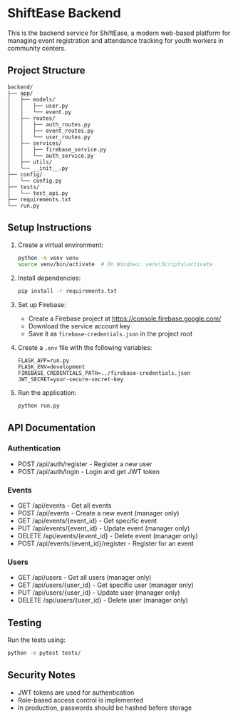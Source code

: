 # ShiftEase Backend

This is the backend service for ShiftEase, a modern web-based platform for managing event registration and attendance tracking for youth workers in community centers.

## Project Structure

```
backend/
├── app/
│   ├── models/
│   │   ├── user.py
│   │   └── event.py
│   ├── routes/
│   │   ├── auth_routes.py
│   │   ├── event_routes.py
│   │   └── user_routes.py
│   ├── services/
│   │   ├── firebase_service.py
│   │   └── auth_service.py
│   ├── utils/
│   └── __init__.py
├── config/
│   └── config.py
├── tests/
│   └── test_api.py
├── requirements.txt
└── run.py
```

## Setup Instructions

1. Create a virtual environment:
   ```bash
   python -m venv venv
   source venv/bin/activate  # On Windows: venv\Scripts\activate
   ```

2. Install dependencies:
   ```bash
   pip install -r requirements.txt
   ```

3. Set up Firebase:
   - Create a Firebase project at https://console.firebase.google.com/
   - Download the service account key
   - Save it as `firebase-credentials.json` in the project root

4. Create a `.env` file with the following variables:
   ```
   FLASK_APP=run.py
   FLASK_ENV=development
   FIREBASE_CREDENTIALS_PATH=../firebase-credentials.json
   JWT_SECRET=your-secure-secret-key
   ```

5. Run the application:
   ```bash
   python run.py
   ```

## API Documentation

### Authentication
- POST /api/auth/register - Register a new user
- POST /api/auth/login - Login and get JWT token

### Events
- GET /api/events - Get all events
- POST /api/events - Create a new event (manager only)
- GET /api/events/{event_id} - Get specific event
- PUT /api/events/{event_id} - Update event (manager only)
- DELETE /api/events/{event_id} - Delete event (manager only)
- POST /api/events/{event_id}/register - Register for an event

### Users
- GET /api/users - Get all users (manager only)
- GET /api/users/{user_id} - Get specific user (manager only)
- PUT /api/users/{user_id} - Update user (manager only)
- DELETE /api/users/{user_id} - Delete user (manager only)

## Testing

Run the tests using:
```bash
python -m pytest tests/
```

## Security Notes

- JWT tokens are used for authentication
- Role-based access control is implemented
- In production, passwords should be hashed before storage
